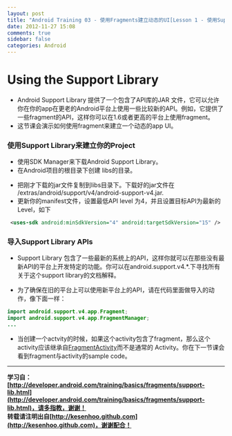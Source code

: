 ```yaml
---
layout: post
title: "Android Training 03 - 使用Fragments建立动态的UI[Lesson 1 - 使用Support Library]"
date: 2012-11-27 15:08
comments: true
sidebar: false
categories: Android
---
```


# Using the Support Library

* Android Support Library 提供了一个包含了API库的JAR 文件，它可以允许你在你的app在更老的Android平台上使用一些比较新的API。例如，它提供了一些fragment的API，这样你可以在1.6或者更高的平台上使用fragment。
* 这节课会演示如何使用fragment来建立一个动态的app UI。

### 使用Support Library来建立你的Project
* 使用SDK Manager来下载Android Support Library。
* 在Android项目的根目录下创建 libs的目录。

<!-- more -->

* 把刚才下载的jar文件复制到libs目录下。下载好的jar文件在 <sdk>/extras/android/support/v4/android-support-v4.jar.
* 更新你的manifest文件，设置最低API level 为4，并且设置目标API为最新的Level，如下
```xml
 <uses-sdk android:minSdkVersion="4" android:targetSdkVersion="15" />
```
### 导入Support Library APIs
* Support Library 包含了一些最新的系统上的API，这样你就可以在那些没有最新API的平台上开发特定的功能。你可以在android.support.v4.*.下寻找所有关于这个support library的文档解释。

* 为了确保在旧的平台上可以使用新平台上的API，请在代码里面做导入的动作，像下面一样：
```java
import android.support.v4.app.Fragment;
import android.support.v4.app.FragmentManager;
...
```
* 当创建一个actvity的时候，如果这个activity包含了fragment，那么这个activity应该继承自[FragmentActivity](http://developer.android.com/reference/android/support/v4/app/FragmentActivity.html)而不是通常的 Activity。你在下一节课会看到fragment与activity的sample code。


*********************************
**学习自：[http://developer.android.com/training/basics/fragments/support-lib.html](http://developer.android.com/training/basics/fragments/support-lib.html)，请多指教，谢谢！**  
**转载请注明出自[http://kesenhoo.github.com](http://kesenhoo.github.com)，谢谢配合！**






